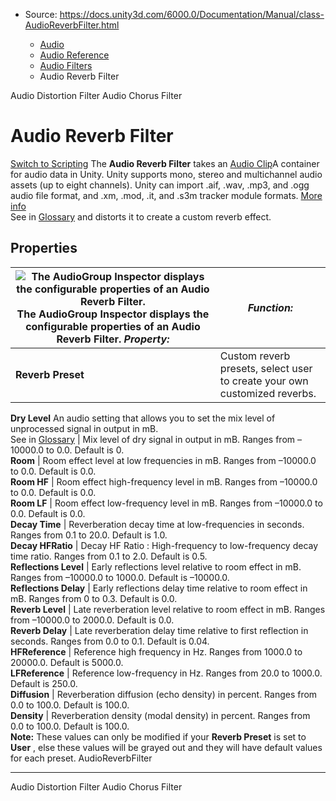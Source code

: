 * Source: https://docs.unity3d.com/6000.0/Documentation/Manual/class-AudioReverbFilter.html

  * [Audio](https://docs.unity3d.com/6000.0/Documentation/Manual/Audio.html)
  * [Audio Reference](https://docs.unity3d.com/6000.0/Documentation/Manual/AudioReference.html)
  * [Audio Filters](https://docs.unity3d.com/6000.0/Documentation/Manual/class-AudioEffect.html)
  * Audio Reverb Filter


[](https://docs.unity3d.com/6000.0/Documentation/Manual/class-AudioDistortionFilter.html)
Audio Distortion Filter
[](https://docs.unity3d.com/6000.0/Documentation/Manual/class-AudioChorusFilter.html)
Audio Chorus Filter
# Audio Reverb Filter
[Switch to Scripting](https://docs.unity3d.com/6000.0/Documentation/ScriptReference/AudioReverbFilter.html "Go to AudioReverbFilter page in the Scripting Reference")
The **Audio Reverb Filter** takes an [Audio Clip](https://docs.unity3d.com/6000.0/Documentation/Manual/class-AudioClip.html)A container for audio data in Unity. Unity supports mono, stereo and multichannel audio assets (up to eight channels). Unity can import .aif, .wav, .mp3, and .ogg audio file format, and .xm, .mod, .it, and .s3m tracker module formats. [More info](https://docs.unity3d.com/6000.0/Documentation/Manual/class-AudioClip.html)  
See in [Glossary](https://docs.unity3d.com/6000.0/Documentation/Manual/Glossary.html#AudioClip) and distorts it to create a custom reverb effect.
## Properties
![The AudioGroup Inspector displays the configurable properties of an Audio Reverb Filter.](https://docs.unity3d.com/6000.0/Documentation/uploads/Main/AudioReverbFilter.png) The AudioGroup Inspector displays the configurable properties of an Audio Reverb Filter. **_Property:_** | **_Function:_**  
---|---  
**Reverb Preset** | Custom reverb presets, select user to create your own customized reverbs.  
**Dry Level** An audio setting that allows you to set the mix level of unprocessed signal in output in mB.  
See in [Glossary](https://docs.unity3d.com/6000.0/Documentation/Manual/Glossary.html#DryLevel) | Mix level of dry signal in output in mB. Ranges from –10000.0 to 0.0. Default is 0.  
**Room** | Room effect level at low frequencies in mB. Ranges from –10000.0 to 0.0. Default is 0.0.  
**Room HF** | Room effect high-frequency level in mB. Ranges from –10000.0 to 0.0. Default is 0.0.  
**Room LF** | Room effect low-frequency level in mB. Ranges from –10000.0 to 0.0. Default is 0.0.  
**Decay Time** | Reverberation decay time at low-frequencies in seconds. Ranges from 0.1 to 20.0. Default is 1.0.  
**Decay HFRatio** | Decay HF Ratio : High-frequency to low-frequency decay time ratio. Ranges from 0.1 to 2.0. Default is 0.5.  
**Reflections Level** | Early reflections level relative to room effect in mB. Ranges from –10000.0 to 1000.0. Default is –10000.0.  
**Reflections Delay** | Early reflections delay time relative to room effect in mB. Ranges from 0 to 0.3. Default is 0.0.  
**Reverb Level** | Late reverberation level relative to room effect in mB. Ranges from –10000.0 to 2000.0. Default is 0.0.  
**Reverb Delay** | Late reverberation delay time relative to first reflection in seconds. Ranges from 0.0 to 0.1. Default is 0.04.  
**HFReference** | Reference high frequency in Hz. Ranges from 1000.0 to 20000.0. Default is 5000.0.  
**LFReference** | Reference low-frequency in Hz. Ranges from 20.0 to 1000.0. Default is 250.0.  
**Diffusion** | Reverberation diffusion (echo density) in percent. Ranges from 0.0 to 100.0. Default is 100.0.  
**Density** | Reverberation density (modal density) in percent. Ranges from 0.0 to 100.0. Default is 100.0.  
**Note:** These values can only be modified if your **Reverb Preset** is set to **User** , else these values will be grayed out and they will have default values for each preset.
AudioReverbFilter
* * *
[](https://docs.unity3d.com/6000.0/Documentation/Manual/class-AudioDistortionFilter.html)
Audio Distortion Filter
[](https://docs.unity3d.com/6000.0/Documentation/Manual/class-AudioChorusFilter.html)
Audio Chorus Filter
